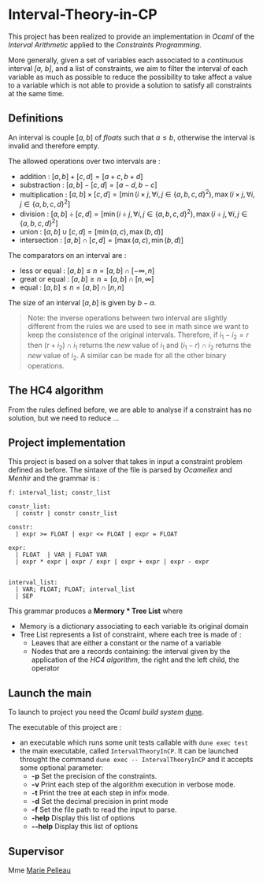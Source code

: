 # Interval-Theory-in-CP

This project has been realized to provide an implementation in *Ocaml* of the *Interval Arithmetic* applied to the *Constraints Programming*.

More generally, given a set of variables each associated to a *continuous* interval *[a, b]*, and a list of constraints, we aim to filter the interval of each variable as much as possible to reduce the possibility to take affect a value to a variable which is not able to provide a solution to satisfy all constraints at the same time.

## Definitions

An interval is couple $[a, b]$ of *floats* such that $a \leq b$, otherwise the interval is invalid and therefore empty.

The allowed operations over two intervals are :

- addition : $[a, b] + [c, d] = [a + c, b + d]$
- substraction : $[a, b] - [c, d] = [a - d, b - c]$
- multiplication : $[a, b] \times [c, d] = [\min(i \times j, \forall i, j \in \{a, b, c, d\}^2), \max(i \times j, \forall i, j \in \{a, b, c, d\}^2]$
- division : $[a, b] \div [c, d] = [\min(i \div j, \forall i, j \in \{a, b, c, d\}^2), \max(i \div j, \forall i, j \in \{a, b, c, d\}^2]$
- union : $[a, b] \cup [c, d] = [\min(a, c), \max(b,d)]$
- intersection : $[a, b] \cap [c, d] = [\max(a, c), \min(b,d)]$

The comparators on an interval are :

- less or equal : $[a, b] \leq n = [a, b] \cap [-\infty,  n]$
- great or equal : $[a, b] \geq n = [a, b] \cap [n, \infty]$
- equal : $[a, b] \leq n = [a, b] \cap [n,  n]$

The size of an interval $[a, b]$ is given by $b-a$.

> Note: the inverse operations between two interval are slightly different from the rules we are used to see in math since we want to keep the consistence of the original intervals. Therefore, if $i_1 - i_2 = r$ then $(r + i_2) \cap i_1$ returns the *new* value of $i_1$ and $(i_1 - r) \cap i_2$ returns the *new* value of $i_2$. A similar can be made for all the other binary operations.

## The HC4 algorithm

From the rules defined before, we are able to analyse if a constraint has no solution, but we need to reduce ...

## Project implementation

This project is based on a solver that takes in input a constraint problem defined as before. The sintaxe of the file is parsed by *Ocamellex* and *Menhir* and the grammar is :

```
f: interval_list; constr_list

constr_list: 
  | constr | constr constr_list

constr: 
  | expr >= FLOAT | expr <= FLOAT | expr = FLOAT

expr:
  | FLOAT  | VAR | FLOAT VAR  
  | expr * expr | expr / expr | expr + expr | expr - expr


interval_list:
  | VAR; FLOAT; FLOAT; interval_list 
  | SEP   
```

This grammar produces a **Mermory * Tree List** where 
- Memory is a dictionary associating to each variable its original domain 
- Tree List represents a list of constraint, where each tree is made of :
  - Leaves that are either a constant or the name of a variable
  - Nodes that are a records containing: the interval given by the application of the *HC4 algorithm*, the right and the left child, the operator


## Launch the main 

To launch to project you need the *Ocaml build system* [dune](https://github.com/ocaml/dune).

The executable of this project are :

- an executable which runs some unit tests callable with `dune exec test`
- the main executable, called `IntervalTheoryInCP`. It can be launched throught the command `dune exec -- IntervalTheoryInCP` and it accepts some optional parameter:
  - **-p** Set the precision of the constraints.
  - **-v** Print each step of the algorithm execution in verbose mode.
  - **-t** Print the tree at each step in infix mode.
  - **-d** Set the decimal precision in print mode
  - **-f** Set the file path to read the input to parse.
  - **-help**  Display this list of options
  - **--help**  Display this list of options

## Supervisor

Mme [Marie Pelleau](https://www.i3s.unice.fr/~mpelleau/en/home/)